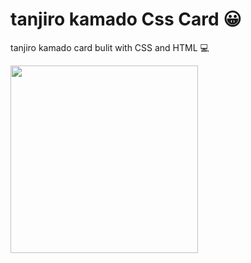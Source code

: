 # tanjiro kamado Css Card 😀

tanjiro kamado card bulit with CSS and HTML 💻

<img src="public/forReead.png" width="300" />